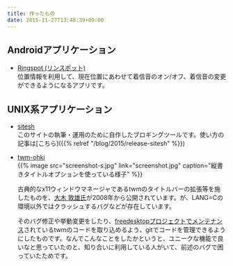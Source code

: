 ```yaml
---
title: 作ったもの
date: 2015-11-27T13:48:39+09:00
---
```


## Androidアプリケーション

  - [Ringspot (リンスポット)](https://play.google.com/store/apps/details?id=jp.techinstitute.tiad1401313.ringspot)  
    位置情報を利用して、現在位置にあわせて着信音のオン/オフ、着信音の変更ができるようになるアプリです。

## UNIX系アプリケーション

  - [sitesh](https://github.com/knokmki612/sitesh)  
    このサイトの執筆・運用のために自作したブロギングツールです。使い方の記事は[こちら]({{% relref "/blog/2015/release-sitesh" %}})

  - [twm-ohki](https://github.com/knokmki612/twm-ohki)  
    {{% image src="screenshot-s.jpg" link="screenshot.jpg" caption="縦書きタイトルオプションを使っている様子" %}}

    古典的なx11ウィンドウマネージャであるtwmのタイトルバーの拡張等を施したものを、[大木 敦雄氏](http://www2.gssm.otsuka.tsukuba.ac.jp/staff/ohki/)が2008年から公開されています。が、LANG=Cの環境以外ではクラッシュするバグなどが存在しています。

    そのバグ修正や挙動変更をしたり、[freedesktopプロジェクトでメンテナンス](https://cgit.freedesktop.org/xorg/app/twm/)されているtwmのコードを取り込めるよう、gitでコードを管理できるようにしたものです。なんでこんなことをしたかというと、ユニークな機能で良いなと思っていたのと、知り合いに利用している人がいて、前述のバグで困っていたためです。
